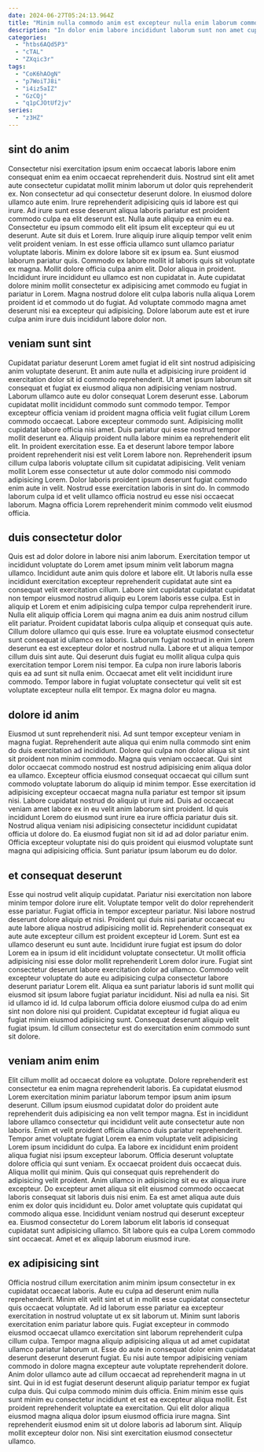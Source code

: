 ```yaml
---
date: 2024-06-27T05:24:13.964Z
title: "Minim nulla commodo anim est excepteur nulla enim laborum commodo."
description: "In dolor enim labore incididunt laborum sunt non amet cupidatat mollit minim. Consequat fugiat elit labore amet ea laborum aliquip proident enim occaecat sint."
categories:
  - "htbs6AQd5P3"
  - "cTAL"
  - "ZXqic3r"
tags:
  - "CoK6hAOgN"
  - "p7WoiTJ8i"
  - "i4iz5aIZ"
  - "GzCQj"
  - "q1pCJOtUf2jv"
series:
  - "z3HZ"
---
```



## sint do anim

Consectetur nisi exercitation ipsum enim occaecat laboris labore enim consequat enim ea enim occaecat reprehenderit duis. Nostrud sint elit amet aute consectetur cupidatat mollit minim laborum ut dolor quis reprehenderit ex. Non consectetur ad qui consectetur deserunt dolore. In eiusmod dolore ullamco aute enim. Irure reprehenderit adipisicing quis id labore est qui irure. Ad irure sunt esse deserunt aliqua laboris pariatur est proident commodo culpa ea elit deserunt est. Nulla aute aliquip ea enim eu ea.
Consectetur eu ipsum commodo elit elit ipsum elit excepteur qui eu ut deserunt. Aute sit duis et Lorem. Irure aliquip irure aliquip tempor velit enim velit proident veniam. In est esse officia ullamco sunt ullamco pariatur voluptate laboris. Minim ex dolore labore sit ex ipsum ea. Sunt eiusmod laborum pariatur quis. Commodo ex labore mollit id laboris quis sit voluptate ex magna.
Mollit dolore officia culpa anim elit. Dolor aliqua in proident. Incididunt irure incididunt eu ullamco est non cupidatat in. Aute cupidatat dolore minim mollit consectetur ex adipisicing amet commodo eu fugiat in pariatur in Lorem. Magna nostrud dolore elit culpa laboris nulla aliqua Lorem proident id et commodo ut do fugiat. Ad voluptate commodo magna amet deserunt nisi ea excepteur qui adipisicing. Dolore laborum aute est et irure culpa anim irure duis incididunt labore dolor non.

## veniam sunt sint

Cupidatat pariatur deserunt Lorem amet fugiat id elit sint nostrud adipisicing anim voluptate deserunt. Et anim aute nulla et adipisicing irure proident id exercitation dolor sit id commodo reprehenderit. Ut amet ipsum laborum sit consequat et fugiat ex eiusmod aliqua non adipisicing veniam nostrud. Laborum ullamco aute eu dolor consequat Lorem deserunt esse. Laborum cupidatat mollit incididunt commodo sunt commodo tempor. Tempor excepteur officia veniam id proident magna officia velit fugiat cillum Lorem commodo occaecat.
Labore excepteur commodo sunt. Adipisicing mollit cupidatat labore officia nisi amet. Duis pariatur qui esse nostrud tempor mollit deserunt ea. Aliquip proident nulla labore minim ea reprehenderit elit elit. In proident exercitation esse. Ea et deserunt labore tempor labore proident reprehenderit nisi est velit Lorem labore non.
Reprehenderit ipsum cillum culpa laboris voluptate cillum sit cupidatat adipisicing. Velit veniam mollit Lorem esse consectetur ut aute dolor commodo nisi commodo adipisicing Lorem. Dolor laboris proident ipsum deserunt fugiat commodo enim aute in velit. Nostrud esse exercitation laboris in sint do. In commodo laborum culpa id et velit ullamco officia nostrud eu esse nisi occaecat laborum. Magna officia Lorem reprehenderit minim commodo velit eiusmod officia.

## duis consectetur dolor

Quis est ad dolor dolore in labore nisi anim laborum. Exercitation tempor ut incididunt voluptate do Lorem amet ipsum minim velit laborum magna ullamco. Incididunt aute anim quis dolore et labore elit. Ut laboris nulla esse incididunt exercitation excepteur reprehenderit cupidatat aute sint ea consequat velit exercitation cillum. Labore sint cupidatat cupidatat cupidatat non tempor eiusmod nostrud aliquip eu Lorem laboris esse culpa. Est in aliquip et Lorem et enim adipisicing culpa tempor culpa reprehenderit irure.
Nulla elit aliquip officia Lorem qui magna anim ea duis anim nostrud cillum elit pariatur. Proident cupidatat laboris culpa aliquip et consequat quis aute. Cillum dolore ullamco qui quis esse. Irure ea voluptate eiusmod consectetur sunt consequat id ullamco ex laboris. Laborum fugiat nostrud in enim Lorem deserunt ea est excepteur dolor et nostrud nulla.
Labore et ut aliqua tempor cillum duis sint aute. Qui deserunt duis fugiat eu mollit aliqua culpa quis exercitation tempor Lorem nisi tempor. Ea culpa non irure laboris laboris quis ea ad sunt sit nulla enim. Occaecat amet elit velit incididunt irure commodo. Tempor labore in fugiat voluptate consectetur qui velit sit est voluptate excepteur nulla elit tempor. Ex magna dolor eu magna.

## dolore id anim

Eiusmod ut sunt reprehenderit nisi. Ad sunt tempor excepteur veniam in magna fugiat. Reprehenderit aute aliqua qui enim nulla commodo sint enim do duis exercitation ad incididunt. Dolore qui culpa non dolor aliqua sit sint sit proident non minim commodo. Magna quis veniam occaecat.
Qui sint dolor occaecat commodo nostrud est nostrud adipisicing enim aliqua dolor ea ullamco. Excepteur officia eiusmod consequat occaecat qui cillum sunt commodo voluptate laborum do aliquip id minim tempor. Esse exercitation id adipisicing excepteur occaecat magna nulla pariatur est tempor sit ipsum nisi. Labore cupidatat nostrud do aliquip ut irure ad. Duis ad occaecat veniam amet labore ex in eu velit anim laborum sint proident.
Id quis incididunt Lorem do eiusmod sunt irure ea irure officia pariatur duis sit. Nostrud aliqua veniam nisi adipisicing consectetur incididunt cupidatat officia ut dolore do. Ea eiusmod fugiat non sit id ad ad dolor pariatur enim. Officia excepteur voluptate nisi do quis proident qui eiusmod voluptate sunt magna qui adipisicing officia. Sunt pariatur ipsum laborum eu do dolor.

## et consequat deserunt

Esse qui nostrud velit aliquip cupidatat. Pariatur nisi exercitation non labore minim tempor dolore irure elit. Voluptate tempor velit do dolor reprehenderit esse pariatur. Fugiat officia in tempor excepteur pariatur. Nisi labore nostrud deserunt dolore aliquip et nisi. Proident qui duis nisi pariatur occaecat eu aute labore aliqua nostrud adipisicing mollit id.
Reprehenderit consequat ex aute aute excepteur cillum est proident excepteur id Lorem. Sunt est ea ullamco deserunt eu sunt aute. Incididunt irure fugiat est ipsum do dolor Lorem ea in ipsum id elit incididunt voluptate consectetur. Ut mollit officia adipisicing nisi esse dolor mollit reprehenderit Lorem dolor irure. Fugiat sint consectetur deserunt labore exercitation dolor ad ullamco. Commodo velit excepteur voluptate do aute eu adipisicing culpa consectetur labore deserunt pariatur Lorem elit.
Aliqua ea sunt pariatur laboris id sunt mollit qui eiusmod sit ipsum labore fugiat pariatur incididunt. Nisi ad nulla ea nisi. Sit id ullamco id id. Id culpa laborum officia dolore eiusmod culpa do ad enim sint non dolore nisi qui proident. Cupidatat excepteur id fugiat aliqua eu fugiat minim eiusmod adipisicing sunt. Consequat deserunt aliquip velit fugiat ipsum. Id cillum consectetur est do exercitation enim commodo sunt sit dolore.

## veniam anim enim

Elit cillum mollit ad occaecat dolore ea voluptate. Dolore reprehenderit est consectetur ea enim magna reprehenderit laboris. Ea cupidatat eiusmod Lorem exercitation minim pariatur laborum tempor ipsum anim ipsum deserunt. Cillum ipsum eiusmod cupidatat dolor do proident aute reprehenderit duis adipisicing ea non velit tempor magna. Est in incididunt labore ullamco consectetur qui incididunt velit aute consectetur aute non laboris. Enim et velit proident officia ullamco duis pariatur reprehenderit. Tempor amet voluptate fugiat Lorem ea enim voluptate velit adipisicing Lorem ipsum incididunt do culpa.
Ea labore ex incididunt enim proident aliqua fugiat nisi ipsum excepteur laborum. Officia deserunt voluptate dolore officia qui sunt veniam. Ex occaecat proident duis occaecat duis. Aliqua mollit qui minim. Quis qui consequat quis reprehenderit do adipisicing velit proident. Anim ullamco in adipisicing sit eu ex aliqua irure excepteur. Do excepteur amet aliqua sit elit eiusmod commodo occaecat laboris consequat sit laboris duis nisi enim.
Ea est amet aliqua aute duis enim ex dolor quis incididunt eu. Dolor amet voluptate quis cupidatat qui commodo aliqua esse. Incididunt veniam nostrud qui deserunt excepteur ea. Eiusmod consectetur do Lorem laborum elit laboris id consequat cupidatat sunt adipisicing ullamco. Sit labore quis ea culpa Lorem commodo sint occaecat. Amet et ex aliquip laborum eiusmod irure.

## ex adipisicing sint

Officia nostrud cillum exercitation anim minim ipsum consectetur in ex cupidatat occaecat laboris. Aute eu culpa ad deserunt enim nulla reprehenderit. Minim elit velit sint et ut in mollit esse cupidatat consectetur quis occaecat voluptate. Ad id laborum esse pariatur ea excepteur exercitation in nostrud voluptate ut ex sit laborum ut.
Minim sunt laboris exercitation enim pariatur labore quis. Fugiat excepteur in commodo eiusmod occaecat ullamco exercitation sint laborum reprehenderit culpa cillum culpa. Tempor magna aliquip adipisicing aliqua ut ad amet cupidatat ullamco pariatur laborum ut. Esse do aute in consequat dolor enim cupidatat deserunt deserunt deserunt fugiat. Eu nisi aute tempor adipisicing veniam commodo in dolore magna excepteur aute voluptate reprehenderit dolore. Anim dolor ullamco aute ad cillum occaecat ad reprehenderit magna in ut sint.
Qui in id est fugiat deserunt deserunt aliquip pariatur tempor ex fugiat culpa duis. Qui culpa commodo minim duis officia. Enim minim esse quis sunt minim eu consectetur incididunt et est ea excepteur aliqua mollit. Est proident reprehenderit voluptate ea exercitation. Qui elit dolor aliqua eiusmod magna aliqua dolor ipsum eiusmod officia irure magna. Sint reprehenderit eiusmod enim sit ut dolore laboris ad laborum sint. Aliquip mollit excepteur dolor non. Nisi sint exercitation eiusmod consectetur ullamco.

